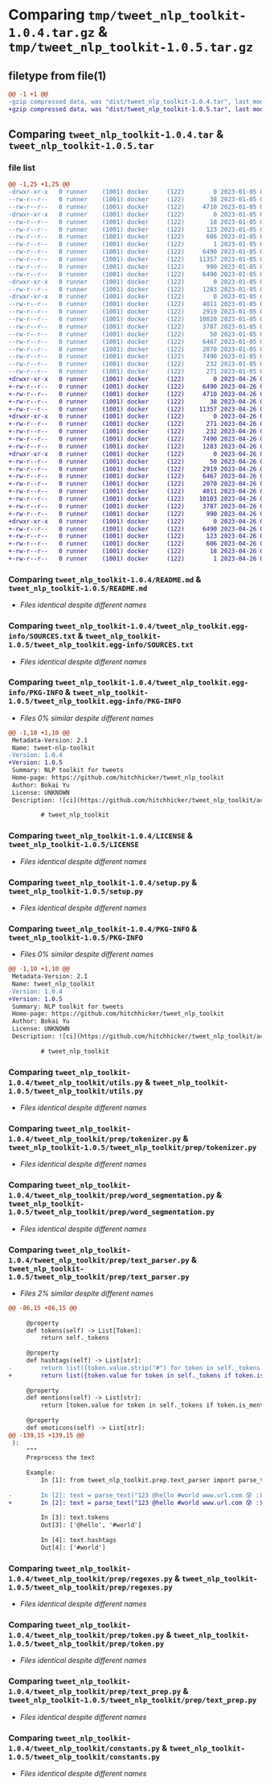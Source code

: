 # Comparing `tmp/tweet_nlp_toolkit-1.0.4.tar.gz` & `tmp/tweet_nlp_toolkit-1.0.5.tar.gz`

## filetype from file(1)

```diff
@@ -1 +1 @@
-gzip compressed data, was "dist/tweet_nlp_toolkit-1.0.4.tar", last modified: Thu Jan  5 00:12:11 2023, max compression
+gzip compressed data, was "dist/tweet_nlp_toolkit-1.0.5.tar", last modified: Wed Apr 26 00:14:10 2023, max compression
```

## Comparing `tweet_nlp_toolkit-1.0.4.tar` & `tweet_nlp_toolkit-1.0.5.tar`

### file list

```diff
@@ -1,25 +1,25 @@
-drwxr-xr-x   0 runner    (1001) docker     (122)        0 2023-01-05 00:12:11.000000 tweet_nlp_toolkit-1.0.4/
--rw-r--r--   0 runner    (1001) docker     (122)       38 2023-01-05 00:12:11.000000 tweet_nlp_toolkit-1.0.4/setup.cfg
--rw-r--r--   0 runner    (1001) docker     (122)     4710 2023-01-05 00:11:40.000000 tweet_nlp_toolkit-1.0.4/README.md
-drwxr-xr-x   0 runner    (1001) docker     (122)        0 2023-01-05 00:12:11.000000 tweet_nlp_toolkit-1.0.4/tweet_nlp_toolkit.egg-info/
--rw-r--r--   0 runner    (1001) docker     (122)       18 2023-01-05 00:12:11.000000 tweet_nlp_toolkit-1.0.4/tweet_nlp_toolkit.egg-info/top_level.txt
--rw-r--r--   0 runner    (1001) docker     (122)      123 2023-01-05 00:12:11.000000 tweet_nlp_toolkit-1.0.4/tweet_nlp_toolkit.egg-info/requires.txt
--rw-r--r--   0 runner    (1001) docker     (122)      606 2023-01-05 00:12:11.000000 tweet_nlp_toolkit-1.0.4/tweet_nlp_toolkit.egg-info/SOURCES.txt
--rw-r--r--   0 runner    (1001) docker     (122)        1 2023-01-05 00:12:11.000000 tweet_nlp_toolkit-1.0.4/tweet_nlp_toolkit.egg-info/dependency_links.txt
--rw-r--r--   0 runner    (1001) docker     (122)     6490 2023-01-05 00:12:11.000000 tweet_nlp_toolkit-1.0.4/tweet_nlp_toolkit.egg-info/PKG-INFO
--rw-r--r--   0 runner    (1001) docker     (122)    11357 2023-01-05 00:11:40.000000 tweet_nlp_toolkit-1.0.4/LICENSE
--rw-r--r--   0 runner    (1001) docker     (122)      990 2023-01-05 00:11:40.000000 tweet_nlp_toolkit-1.0.4/setup.py
--rw-r--r--   0 runner    (1001) docker     (122)     6490 2023-01-05 00:12:11.000000 tweet_nlp_toolkit-1.0.4/PKG-INFO
-drwxr-xr-x   0 runner    (1001) docker     (122)        0 2023-01-05 00:12:11.000000 tweet_nlp_toolkit-1.0.4/tweet_nlp_toolkit/
--rw-r--r--   0 runner    (1001) docker     (122)     1283 2023-01-05 00:11:40.000000 tweet_nlp_toolkit-1.0.4/tweet_nlp_toolkit/utils.py
-drwxr-xr-x   0 runner    (1001) docker     (122)        0 2023-01-05 00:12:11.000000 tweet_nlp_toolkit-1.0.4/tweet_nlp_toolkit/prep/
--rw-r--r--   0 runner    (1001) docker     (122)     4011 2023-01-05 00:11:40.000000 tweet_nlp_toolkit-1.0.4/tweet_nlp_toolkit/prep/tokenizer.py
--rw-r--r--   0 runner    (1001) docker     (122)     2919 2023-01-05 00:11:40.000000 tweet_nlp_toolkit-1.0.4/tweet_nlp_toolkit/prep/word_segmentation.py
--rw-r--r--   0 runner    (1001) docker     (122)    10020 2023-01-05 00:11:40.000000 tweet_nlp_toolkit-1.0.4/tweet_nlp_toolkit/prep/text_parser.py
--rw-r--r--   0 runner    (1001) docker     (122)     3787 2023-01-05 00:11:40.000000 tweet_nlp_toolkit-1.0.4/tweet_nlp_toolkit/prep/regexes.py
--rw-r--r--   0 runner    (1001) docker     (122)       50 2023-01-05 00:11:40.000000 tweet_nlp_toolkit-1.0.4/tweet_nlp_toolkit/prep/__init__.py
--rw-r--r--   0 runner    (1001) docker     (122)     6467 2023-01-05 00:11:40.000000 tweet_nlp_toolkit-1.0.4/tweet_nlp_toolkit/prep/token.py
--rw-r--r--   0 runner    (1001) docker     (122)     2070 2023-01-05 00:11:40.000000 tweet_nlp_toolkit-1.0.4/tweet_nlp_toolkit/prep/text_prep.py
--rw-r--r--   0 runner    (1001) docker     (122)     7490 2023-01-05 00:11:40.000000 tweet_nlp_toolkit-1.0.4/tweet_nlp_toolkit/constants.py
--rw-r--r--   0 runner    (1001) docker     (122)      232 2023-01-05 00:11:40.000000 tweet_nlp_toolkit-1.0.4/tweet_nlp_toolkit/__version__.py
--rw-r--r--   0 runner    (1001) docker     (122)      271 2023-01-05 00:11:40.000000 tweet_nlp_toolkit-1.0.4/tweet_nlp_toolkit/__init__.py
+drwxr-xr-x   0 runner    (1001) docker     (122)        0 2023-04-26 00:14:10.000000 tweet_nlp_toolkit-1.0.5/
+-rw-r--r--   0 runner    (1001) docker     (122)     6490 2023-04-26 00:14:10.000000 tweet_nlp_toolkit-1.0.5/PKG-INFO
+-rw-r--r--   0 runner    (1001) docker     (122)     4710 2023-04-26 00:13:41.000000 tweet_nlp_toolkit-1.0.5/README.md
+-rw-r--r--   0 runner    (1001) docker     (122)       38 2023-04-26 00:14:10.000000 tweet_nlp_toolkit-1.0.5/setup.cfg
+-rw-r--r--   0 runner    (1001) docker     (122)    11357 2023-04-26 00:13:41.000000 tweet_nlp_toolkit-1.0.5/LICENSE
+drwxr-xr-x   0 runner    (1001) docker     (122)        0 2023-04-26 00:14:10.000000 tweet_nlp_toolkit-1.0.5/tweet_nlp_toolkit/
+-rw-r--r--   0 runner    (1001) docker     (122)      271 2023-04-26 00:13:41.000000 tweet_nlp_toolkit-1.0.5/tweet_nlp_toolkit/__init__.py
+-rw-r--r--   0 runner    (1001) docker     (122)      232 2023-04-26 00:13:41.000000 tweet_nlp_toolkit-1.0.5/tweet_nlp_toolkit/__version__.py
+-rw-r--r--   0 runner    (1001) docker     (122)     7490 2023-04-26 00:13:41.000000 tweet_nlp_toolkit-1.0.5/tweet_nlp_toolkit/constants.py
+-rw-r--r--   0 runner    (1001) docker     (122)     1283 2023-04-26 00:13:41.000000 tweet_nlp_toolkit-1.0.5/tweet_nlp_toolkit/utils.py
+drwxr-xr-x   0 runner    (1001) docker     (122)        0 2023-04-26 00:14:10.000000 tweet_nlp_toolkit-1.0.5/tweet_nlp_toolkit/prep/
+-rw-r--r--   0 runner    (1001) docker     (122)       50 2023-04-26 00:13:41.000000 tweet_nlp_toolkit-1.0.5/tweet_nlp_toolkit/prep/__init__.py
+-rw-r--r--   0 runner    (1001) docker     (122)     2919 2023-04-26 00:13:41.000000 tweet_nlp_toolkit-1.0.5/tweet_nlp_toolkit/prep/word_segmentation.py
+-rw-r--r--   0 runner    (1001) docker     (122)     6467 2023-04-26 00:13:41.000000 tweet_nlp_toolkit-1.0.5/tweet_nlp_toolkit/prep/token.py
+-rw-r--r--   0 runner    (1001) docker     (122)     2070 2023-04-26 00:13:41.000000 tweet_nlp_toolkit-1.0.5/tweet_nlp_toolkit/prep/text_prep.py
+-rw-r--r--   0 runner    (1001) docker     (122)     4011 2023-04-26 00:13:41.000000 tweet_nlp_toolkit-1.0.5/tweet_nlp_toolkit/prep/tokenizer.py
+-rw-r--r--   0 runner    (1001) docker     (122)    10103 2023-04-26 00:13:41.000000 tweet_nlp_toolkit-1.0.5/tweet_nlp_toolkit/prep/text_parser.py
+-rw-r--r--   0 runner    (1001) docker     (122)     3787 2023-04-26 00:13:41.000000 tweet_nlp_toolkit-1.0.5/tweet_nlp_toolkit/prep/regexes.py
+-rw-r--r--   0 runner    (1001) docker     (122)      990 2023-04-26 00:13:41.000000 tweet_nlp_toolkit-1.0.5/setup.py
+drwxr-xr-x   0 runner    (1001) docker     (122)        0 2023-04-26 00:14:10.000000 tweet_nlp_toolkit-1.0.5/tweet_nlp_toolkit.egg-info/
+-rw-r--r--   0 runner    (1001) docker     (122)     6490 2023-04-26 00:14:09.000000 tweet_nlp_toolkit-1.0.5/tweet_nlp_toolkit.egg-info/PKG-INFO
+-rw-r--r--   0 runner    (1001) docker     (122)      123 2023-04-26 00:14:09.000000 tweet_nlp_toolkit-1.0.5/tweet_nlp_toolkit.egg-info/requires.txt
+-rw-r--r--   0 runner    (1001) docker     (122)      606 2023-04-26 00:14:10.000000 tweet_nlp_toolkit-1.0.5/tweet_nlp_toolkit.egg-info/SOURCES.txt
+-rw-r--r--   0 runner    (1001) docker     (122)       18 2023-04-26 00:14:09.000000 tweet_nlp_toolkit-1.0.5/tweet_nlp_toolkit.egg-info/top_level.txt
+-rw-r--r--   0 runner    (1001) docker     (122)        1 2023-04-26 00:14:09.000000 tweet_nlp_toolkit-1.0.5/tweet_nlp_toolkit.egg-info/dependency_links.txt
```

### Comparing `tweet_nlp_toolkit-1.0.4/README.md` & `tweet_nlp_toolkit-1.0.5/README.md`

 * *Files identical despite different names*

### Comparing `tweet_nlp_toolkit-1.0.4/tweet_nlp_toolkit.egg-info/SOURCES.txt` & `tweet_nlp_toolkit-1.0.5/tweet_nlp_toolkit.egg-info/SOURCES.txt`

 * *Files identical despite different names*

### Comparing `tweet_nlp_toolkit-1.0.4/tweet_nlp_toolkit.egg-info/PKG-INFO` & `tweet_nlp_toolkit-1.0.5/tweet_nlp_toolkit.egg-info/PKG-INFO`

 * *Files 0% similar despite different names*

```diff
@@ -1,10 +1,10 @@
 Metadata-Version: 2.1
 Name: tweet-nlp-toolkit
-Version: 1.0.4
+Version: 1.0.5
 Summary: NLP toolkit for tweets
 Home-page: https://github.com/hitchhicker/tweet_nlp_toolkit
 Author: Bokai Yu
 License: UNKNOWN
 Description: ![ci](https://github.com/hitchhicker/tweet_nlp_toolkit/actions/workflows/makefile.yml/badge.svg)
         
         # tweet_nlp_toolkit
```

### Comparing `tweet_nlp_toolkit-1.0.4/LICENSE` & `tweet_nlp_toolkit-1.0.5/LICENSE`

 * *Files identical despite different names*

### Comparing `tweet_nlp_toolkit-1.0.4/setup.py` & `tweet_nlp_toolkit-1.0.5/setup.py`

 * *Files identical despite different names*

### Comparing `tweet_nlp_toolkit-1.0.4/PKG-INFO` & `tweet_nlp_toolkit-1.0.5/PKG-INFO`

 * *Files 0% similar despite different names*

```diff
@@ -1,10 +1,10 @@
 Metadata-Version: 2.1
 Name: tweet_nlp_toolkit
-Version: 1.0.4
+Version: 1.0.5
 Summary: NLP toolkit for tweets
 Home-page: https://github.com/hitchhicker/tweet_nlp_toolkit
 Author: Bokai Yu
 License: UNKNOWN
 Description: ![ci](https://github.com/hitchhicker/tweet_nlp_toolkit/actions/workflows/makefile.yml/badge.svg)
         
         # tweet_nlp_toolkit
```

### Comparing `tweet_nlp_toolkit-1.0.4/tweet_nlp_toolkit/utils.py` & `tweet_nlp_toolkit-1.0.5/tweet_nlp_toolkit/utils.py`

 * *Files identical despite different names*

### Comparing `tweet_nlp_toolkit-1.0.4/tweet_nlp_toolkit/prep/tokenizer.py` & `tweet_nlp_toolkit-1.0.5/tweet_nlp_toolkit/prep/tokenizer.py`

 * *Files identical despite different names*

### Comparing `tweet_nlp_toolkit-1.0.4/tweet_nlp_toolkit/prep/word_segmentation.py` & `tweet_nlp_toolkit-1.0.5/tweet_nlp_toolkit/prep/word_segmentation.py`

 * *Files identical despite different names*

### Comparing `tweet_nlp_toolkit-1.0.4/tweet_nlp_toolkit/prep/text_parser.py` & `tweet_nlp_toolkit-1.0.5/tweet_nlp_toolkit/prep/text_parser.py`

 * *Files 2% similar despite different names*

```diff
@@ -86,15 +86,15 @@
 
     @property
     def tokens(self) -> List[Token]:
         return self._tokens
 
     @property
     def hashtags(self) -> List[str]:
-        return list({token.value.strip("#") for token in self._tokens if token.is_hashtag})
+        return list({token.value for token in self._tokens if token.is_hashtag})
 
     @property
     def mentions(self) -> List[str]:
         return [token.value for token in self._tokens if token.is_mention]
 
     @property
     def emoticons(self) -> List[str]:
@@ -139,15 +139,15 @@
 ):
     """
     Preprocess the text
 
     Example:
         In [1]: from tweet_nlp_toolkit.prep.text_parser import parse_text
 
-        In [2]: text = parse_text("123 @hello #world www.url.com 😰 :) abc@gmail.com")
+        In [2]: text = parse_text("123 @hello #world www.url.com 😰 :) abc@gmail.com", emails="remove", emojis="remove", emoticons="remove", urls="remove", digits="remove")  # noqa
 
         In [3]: text.tokens
         Out[3]: ['@hello', '#world']
 
         In [4]: text.hashtags
         Out[4]: ['#world']
```

### Comparing `tweet_nlp_toolkit-1.0.4/tweet_nlp_toolkit/prep/regexes.py` & `tweet_nlp_toolkit-1.0.5/tweet_nlp_toolkit/prep/regexes.py`

 * *Files identical despite different names*

### Comparing `tweet_nlp_toolkit-1.0.4/tweet_nlp_toolkit/prep/token.py` & `tweet_nlp_toolkit-1.0.5/tweet_nlp_toolkit/prep/token.py`

 * *Files identical despite different names*

### Comparing `tweet_nlp_toolkit-1.0.4/tweet_nlp_toolkit/prep/text_prep.py` & `tweet_nlp_toolkit-1.0.5/tweet_nlp_toolkit/prep/text_prep.py`

 * *Files identical despite different names*

### Comparing `tweet_nlp_toolkit-1.0.4/tweet_nlp_toolkit/constants.py` & `tweet_nlp_toolkit-1.0.5/tweet_nlp_toolkit/constants.py`

 * *Files identical despite different names*

